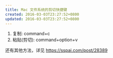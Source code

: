 ```yaml
---
title: Mac 文件系统的剪切快捷键
created: 2016-03-03T23:27:52+0800
updated: 2016-03-03T23:27:52+0800
---
```



1. 复制: command+c
2. 粘贴(剪切): command+option+v

还有其他方法，详见 https://sspai.com/post/28389
